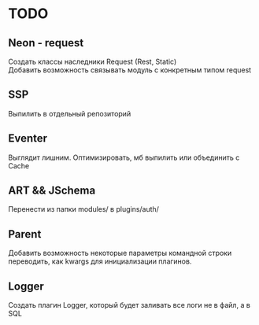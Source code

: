 # TODO  

## Neon - request  
Создать классы наследники Request (Rest, Static)  
Добавить возможность связывать модуль с конкретным типом request  

## SSP  
Выпилить в отдельный репозиторий  

## Eventer  
Выглядит лишним. Оптимизировать, мб выпилить или объединить с Cache  

## ART && JSchema  
Перенести из папки modules/ в plugins/auth/

## Parent
Добавить возможность некоторые параметры командной строки переводить, как kwargs для инициализации плагинов.  

## Logger
Создать плагин Logger, который будет заливать все логи не в файл, а в SQL  
